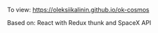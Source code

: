 To view: https://oleksiikalinin.github.io/ok-cosmos

Based on: React with Redux thunk and SpaceX API
